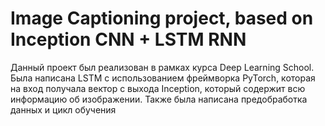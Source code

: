 # Image Captioning project, based on Inception CNN + LSTM RNN

Данный проект был реализован в рамках курса Deep Learning School. Была написана LSTM с использованием фреймворка PyTorch, которая на вход получала вектор с выхода Inception,
который содержит всю информацию об изображении. Также была написана предобработка данных и цикл обучения
